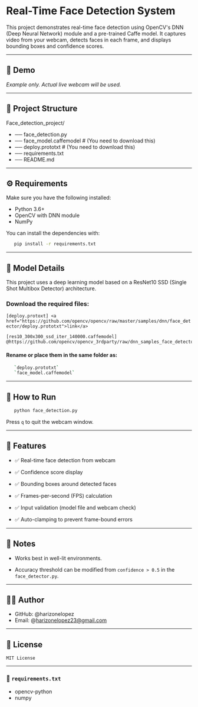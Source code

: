 # Real-Time Face Detection System

This project demonstrates real-time face detection using OpenCV's DNN (Deep Neural Network) module and a pre-trained Caffe model. It captures video from your webcam, detects faces in each frame, and displays bounding boxes and confidence scores.

---


## 📸 Demo

*Example only. Actual live webcam will be used.*

---


## 📂 Project Structure

Face_detection_project/
- ── face_detection.py
- ── face_model.caffemodel         # (You need to download this)
- ── deploy.prototxt               # (You need to download this)
- ── requirements.txt
- ── README.md

---


## ⚙️ Requirements

Make sure you have the following installed:

- Python 3.6+
- OpenCV with DNN module
- NumPy

You can install the dependencies with:

 ```bash
    pip install -r requirements.txt
 ```

---


## 🧠 Model Details

This project uses a deep learning model based on a ResNet10 SSD (Single Shot Multibox Detector) architecture.


### Download the required files:

 `
    [deploy.protoxt] <a href="https://github.com/opencv/opencv/raw/master/samples/dnn/face_detector/deploy.prototxt">link</a>
`
    
    [res10_300x300_ssd_iter_140000.caffemodel] @https://github.com/opencv/opencv_3rdparty/raw/dnn_samples_face_detector_20170830/res10_300x300_ssd_iter_140000.caffemodel


#### Rename or place them in the same folder as:
 ```bash
    `deploy.prototxt`
    `face_model.caffemodel`
 ```

---


## 🚀 How to Run

 ```bash
    python face_detection.py
 ```

Press `q` to quit the webcam window.

---


## 🎯 Features

- ✅ Real-time face detection from webcam

- ✅ Confidence score display

- ✅ Bounding boxes around detected faces

- ✅ Frames-per-second (FPS) calculation

- ✅ Input validation (model file and webcam check)

- ✅ Auto-clamping to prevent frame-bound errors

---


## 📌 Notes

- Works best in well-lit environments.

- Accuracy threshold can be modified from `confidence > 0.5` in the `face_detector.py`.

---


## 👨‍💻 Author

- GitHub: @harizonelopez
- Email: @harizonelopez23@gmail.com

---


## 📜 License

    MIT License

---


### 📄 `requirements.txt`

- opencv-python
- numpy

